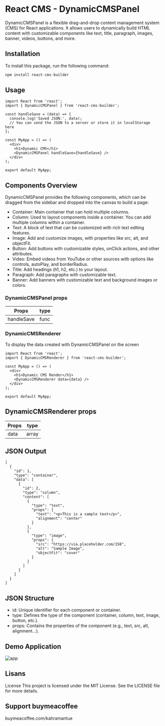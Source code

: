 
# React CMS - DynamicCMSPanel

DynamicCMSPanel is a flexible drag-and-drop content management system (CMS) for React applications. It allows users to dynamically build HTML content with customizable components like text, title, paragraph, images, banner, videos, buttons, and more.

## Installation
To install this package, run the following command:

```javascript
npm install react-cms-builder

```

## Usage

```
import React from 'react';
import { DynamicCMSPanel } from 'react-cms-builder';

const handleSave = (data) => {
  console.log('Saved JSON:', data);
  // You can send the JSON to a server or store it in localStorage here
};

const MyApp = () => (
  <div>
    <h1>Dynamic CMS</h1>
    <DynamicCMSPanel handleSave={handleSave} />
  </div>
);

export default MyApp;
```

## Components Overview
DynamicCMSPanel provides the following components, which can be dragged from the sidebar and dropped into the canvas to build a page:

- Container: Main container that can hold multiple columns.
- Column: Used to layout components inside a container. You can add multiple columns within a container.
- Text: A block of text that can be customized with rich text editing features.
- Image: Add and customize images, with properties like src, alt, and objectFit.
- Button: Add buttons with customizable styles, onClick actions, and other attributes.
- Video: Embed videos from YouTube or other sources with options like controls, autoPlay, and borderRadius.
- Title: Add headings (h1, h2, etc.) to your layout.
- Paragraph: Add paragraphs with customizable text.
- Banner: Add banners with customizable text and background images or colors.

### DynamicCMSPanel props

| Props             | type                                                                |
| ----------------- | ------------------------------------------------------------------ |
| handleSave | func 

### DynamicCMSRenderer
To display the data created with DynamicCMSPanel on the screen
```
import React from 'react';
import { DynamicCMSRenderer } from 'react-cms-builder';

const MyApp = () => (
  <div>
    <h1>Dynamic CMS Render</h1>
    <DynamicCMSRenderer data={data} />
  </div>
);

export default MyApp;
```

## DynamicCMSRenderer props

| Props             | type                                                                |
| ----------------- | ------------------------------------------------------------------ |
| data | array |

## JSON Output

```
[
  {
    "id": 1,
    "type": "container",
    "data": [
      {
        "id": 2,
        "type": "column",
        "content": [
          {
            "type": "text",
            "props": {
              "text": "<p>This is a sample text</p>",
              "alignment": "center"
            }
          },
          {
            "type": "image",
            "props": {
              "src": "https://via.placeholder.com/150",
              "alt": "Sample Image",
              "objectFit": "cover"
            }
          }
        ]
      }
    ]
  }
]

```

## JSON Structure

- id: Unique identifier for each component or container.
- type: Defines the type of the component (container, column, text, image, button, etc.).
- props: Contains the properties of the component (e.g., text, src, alt, alignment...).
## Demo Application

![app](https://sehrimbu.com/images/11.png "")

## Lisans

License
This project is licensed under the MIT License. See the LICENSE file for more details.

## Support buymeacoffee

buymeacoffee.com/kahramantue

  